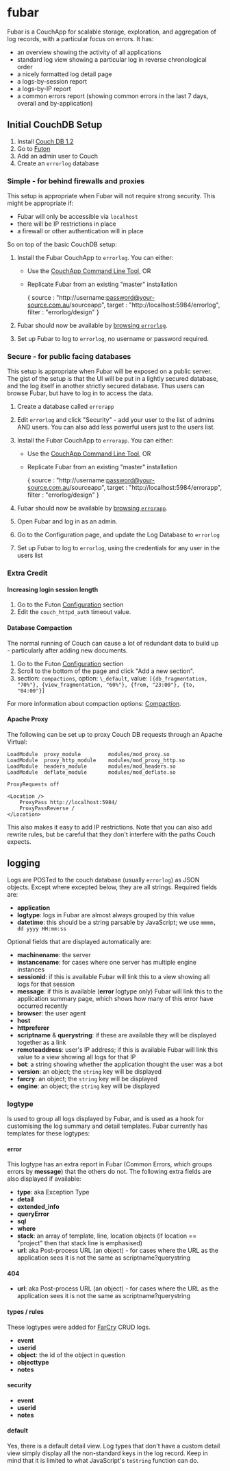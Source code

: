 # fubar

Fubar is a CouchApp for scalable storage, exploration, and aggregation of log records, with a particular focus on errors. It has:

- an overview showing the activity of all applications
- standard log view showing a particular log in reverse chronological order
- a nicely formatted log detail page
- a logs-by-session report
- a logs-by-IP report
- a common errors report (showing common errors in the last 7 days, overall and by-application)

## Initial CouchDB Setup

1. Install [Couch DB 1.2][downloadcouch]
2. Go to [Futon][futon]
3. Add an admin user to Couch
4. Create an `errorlog` database

### Simple - for behind firewalls and proxies

This setup is appropriate when Fubar will not require strong security. This might be appropriate if:

- Fubar will only be accessible via `localhost`
- there will be IP restrictions in place
- a firewall or other authentication will in place

So on top of the basic CouchDB setup:

1. Install the Fubar CouchApp to `errorlog`. You can either:
    
    - Use the [CouchApp Command Line Tool][couchapp], OR
    - Replicate Fubar from an existing "master" installation
    
         {
           source : "http://username:password@your-source.com.au/sourceapp",
           target : "http://localhost:5984/errorlog",
           filter : "errorlog/design"
         }
         
2. Fubar should now be available by [browsing `errorlog`][logasapp].
3. Set up Fubar to log to `errorlog`, no username or password required.

### Secure - for public facing databases

This setup is appropriate when Fubar will be exposed on a public server. The gist of the setup is that the 
UI will be put in a lightly secured database, and the log itself in another strictly secured database. Thus
users can browse Fubar, but have to log in to access the data.

1. Create a database called `errorapp`
2. Edit `errorlog` and click "Security" - add your user to the list of admins AND users. You can also add 
less powerful users just to the users list.
3. Install the Fubar CouchApp to `errorapp`. You can either:
    
    - Use the [CouchApp Command Line Tool][couchapp], OR
    - Replicate Fubar from an existing "master" installation
    
         {
           source : "http://username:password@your-source.com.au/sourceapp",
           target : "http://localhost:5984/errorapp",
           filter : "errorlog/design"
         }
         
4. Fubar should now be available by [browsing `errorapp`][separateapp].
5. Open Fubar and log in as an admin.
6. Go to the Configuration page, and update the Log Database to `errorlog`
7. Set up Fubar to log to `errorlog`, using the credentials for any user in the users list

### Extra Credit

#### Increasing login session length

1. Go to the Futon [Configuration][futonconfig] section
2. Edit the `couch_httpd_auth` timeout value.

#### Database Compaction

The normal running of Couch can cause a lot of redundant data to build up - particularly after adding new documents.

1. Go to the Futon [Configuration][futonconfig] section
2. Scroll to the bottom of the page and click "Add a new section".
3. section: `compactions`, option: `\_default`, value: `[{db_fragmentation, "70%"}, {view_fragmentation, "60%"}, {from, "23:00"}, {to, "04:00"}]`

For more information about compaction options: [Compaction][compaction].

#### Apache Proxy

The following can be set up to proxy Couch DB requests through an Apache Virtual:

	LoadModule  proxy_module         modules/mod_proxy.so
	LoadModule  proxy_http_module    modules/mod_proxy_http.so
	LoadModule  headers_module       modules/mod_headers.so
	LoadModule  deflate_module       modules/mod_deflate.so
	
	ProxyRequests off
	
	<Location />
		ProxyPass http://localhost:5984/
        ProxyPassReverse /
	</Location>

This also makes it easy to add IP restrictions. Note that you can also add rewrite rules, but be careful that they don't interfere with the paths Couch expects.

## logging

Logs are POSTed to the couch database (usually `errorlog`) as JSON objects. Except where excepted below, they are all strings. Required fields are:

- **application**
- **logtype**: logs in Fubar are almost always grouped by this value
- **datetime**: this should be a string parsable by JavaScript; we use `mmmm, dd yyyy HH:mm:ss`

Optional fields that are displayed automatically are:

- **machinename**: the server
- **instancename**: for cases where one server has multiple engine instances
- **sessionid**: if this is available Fubar will link this to a view showing all logs for that session 
- **message**: if this is available (**error** logtype only) Fubar will link this to the application summary page, which shows how many of this error have occurred recently
- **browser**: the user agent
- **host**
- **httpreferer**
- **scriptname** & **querystring**: if these are available they will be displayed together as a link
- **remoteaddress**: user's IP address; if this is available Fubar will link this value to a view showing all logs for that IP
- **bot**: a string showing whether the application thought the user was a bot
- **version**: an object; the `string` key will be displayed
- **farcry**: an object; the `string` key will be displayed
- **engine**: an object; the `string` key will be displayed

### logtype

Is used to group all logs displayed by Fubar, and is used as a hook for customising the log summary and detail templates. Fubar currently has templates for these logtypes:

#### error

This logtype has an extra report in Fubar (Common Errors, which groups errors by **message**) that the others do not. The following extra fields are also displayed if available:

- **type**: aka Exception Type
- **detail**
- **extended_info**
- **queryError**
- **sql**
- **where**
- **stack**: an array of template, line, location objects (if location == "project" then that stack line is emphasised)
- **url**: aka Post-process URL (an object) - for cases where the URL as the application sees it is not the same as scriptname?querystring

#### 404

- **url**: aka Post-process URL (an object) - for cases where the URL as the application sees it is not the same as scriptname?querystring

#### types / rules

These logtypes were added for [FarCry][farcry] CRUD logs.

- **event**
- **userid**
- **object**: the id of the object in question
- **objecttype**
- **notes**

#### security

- **event**
- **userid**
- **notes**

#### default

Yes, there is a default detail view. Log types that don't have a custom detail view simply display all the non-standard keys in the log record.
Keep in mind that it is limited to what JavaScript's `toString` function can do.

[downloadcouch]: http://couchdb.apache.org/#download
[futon]: http://127.0.0.1/_utils/
[couchapp]: http://couchapp.org
[logasapp]: http://127.0.0.1/errorlog/_design/errorlog/index.html
[separateapp]: http://127.0.0.1/errorapp/_design/errorlog/index.html
[futonconfig]: http://127.0.0.1/_utils/config.html
[compaction]: http://wiki.apache.org/couchdb/Compaction/
[farcry]: http://www.farcrycore.org/